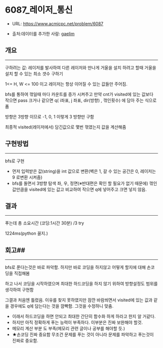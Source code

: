 # 6087_레이저_통신

- URL: https://www.acmicpc.net/problem/6087

- 출처:데이터를 추가한 사람: [gaelim](https://www.acmicpc.net/user/gaelim)


## 개요

---

구하려는 값: 레이저를 발사하여 다른 레이저와 만나게 거울을 설치 하려고 할때 거울을 설치 할 수 있는 최소 갯수 구하기

 1<=  H, W  <= 100 이고 레이저는 항상 이어질 수 있는 값들만 주어짐.

bfs를 통하여 꺾일때 마다 카운트를 증가 시켜주고 만약 cnt가 visited에 있는 값보다 작으면 pass 크거나 같으면 q( i좌표, j 좌표, dir(방향) , 꺾인횟수) 에 담아 주는 식으로 품 

방향은 3방향 이므로 -1, 0, 1 이렇게 3 방향만 구함

최종적 visited(레이저에서) 담긴값으로 몇번 꺾였는지 값을 계산해줌

## 구현방법

---



bfs로 구현

- 먼저 입력받은 값(string)을 int 값으로 변환(벽은 1, 갈 수 있는 공간은 0, 레이저는 9 로변환 시켜줌)
- bfs를 돌면서 3방향 탐색 좌, 우, 정면(※반대편은 확인 할 필요가 없기 때문에) 꺾인 값만큼을 visited에 있는 값고 비교하여 작으면 q에 넣어주고 크면 넣지 않음. 

## 결과

---

푸는데 총 소요시간 (코딩:1시간 30분) /3 try

1224ms(python 꼴지.)

## 회고##

---

bfs로 푼다는것은 바로 파악함. 하지만 바로 코딩을 하지않고 어떻게 할지에 대해 손코딩을 직접해봄

하고 나서 코딩을 시작하였으며 최대한 하드코딩을 하지 않기 위하여 방향설정도 범위를 생각하여 구현함

그결과 처음엔 틀렸음. 이유를 찾지 못하였지만 잠깐 바람쐬면서 visited에 있는 값과 같을 경우에도 q에 담는다는 것을 깜빡함. 그것을 수정하니 맞춤.

- 이래서 하드코딩을 하면 안되고 최대한 간단히 함수화 하게 하라고 한지 알 거같다. 
- 하지만 아직 정확하게 푸는 능력이 부족하다. 이부분은 진짜 보완해야 할것.
- 메모리 계산 부분 도 부족(메모리 관련 글이나 공부를 해야할 듯.)
- ★손코딩 진짜 중요함 무조건 문제를 푸는 것이 아니라 문제를 파악하고 푸는것이 진짜로 중요함.

